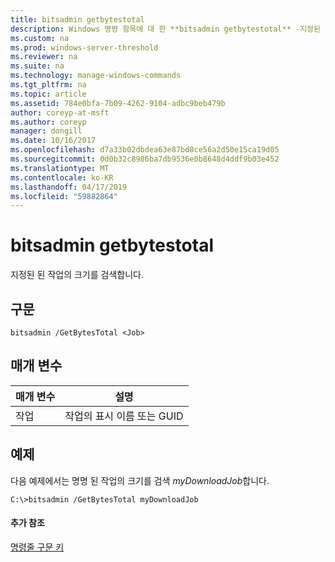 ```yaml
---
title: bitsadmin getbytestotal
description: Windows 명령 항목에 대 한 **bitsadmin getbytestotal** -지정된 된 된 작업의 크기를 검색 합니다.
ms.custom: na
ms.prod: windows-server-threshold
ms.reviewer: na
ms.suite: na
ms.technology: manage-windows-commands
ms.tgt_pltfrm: na
ms.topic: article
ms.assetid: 784e0bfa-7b09-4262-9104-adbc9beb479b
author: coreyp-at-msft
ms.author: coreyp
manager: dongill
ms.date: 10/16/2017
ms.openlocfilehash: d7a33b02dbdea63e87bd8ce56a2d50e15ca19d05
ms.sourcegitcommit: 0d0b32c8986ba7db9536e0b8648d4ddf9b03e452
ms.translationtype: MT
ms.contentlocale: ko-KR
ms.lasthandoff: 04/17/2019
ms.locfileid: "59882864"
---
```

# <a name="bitsadmin-getbytestotal"></a>bitsadmin getbytestotal



지정된 된 작업의 크기를 검색합니다.

## <a name="syntax"></a>구문

```
bitsadmin /GetBytesTotal <Job>
```

## <a name="parameters"></a>매개 변수

|매개 변수|설명|
|---------|-----------|
|작업|작업의 표시 이름 또는 GUID|

## <a name="BKMK_examples"></a>예제

다음 예제에서는 명명 된 작업의 크기를 검색 *myDownloadJob*합니다.
```
C:\>bitsadmin /GetBytesTotal myDownloadJob
```

#### <a name="additional-references"></a>추가 참조

[명령줄 구문 키](command-line-syntax-key.md)